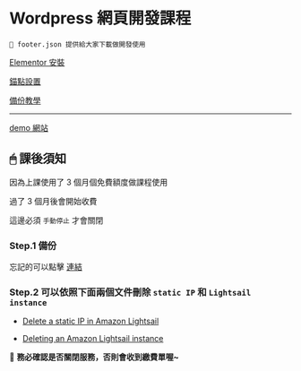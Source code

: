 # Wordpress 網頁開發課程

    👀 footer.json 提供給大家下載做開發使用

[Elementor 安裝](https://github.com/janice880624/webclass/blob/main/%E8%A3%9C%E5%85%85%E6%96%87%E4%BB%B6/Elementor%E5%AE%89%E8%A3%9D.md)

[錨點設置](https://github.com/janice880624/webclass/blob/main/%E8%A3%9C%E5%85%85%E6%96%87%E4%BB%B6/%E9%8C%A8%E9%BB%9E%E8%A8%AD%E7%BD%AE.md)

[備份教學](https://github.com/janice880624/webclass/blob/main/%E8%A3%9C%E5%85%85%E6%96%87%E4%BB%B6/%E5%82%99%E4%BB%BD%E6%95%99%E5%AD%B8.md)

---

[demo 網站](http://35.76.80.201/)

## 🖱 課後須知

因為上課使用了 3 個月個免費額度做課程使用

過了 3 個月後會開始收費

這邊必須 `手動停止` 才會關閉

### Step.1 備份

忘記的可以點擊 [連結](https://github.com/janice880624/webclass/blob/main/%E8%A3%9C%E5%85%85%E6%96%87%E4%BB%B6/%E5%82%99%E4%BB%BD%E6%95%99%E5%AD%B8.md)

### Step.2 可以依照下面兩個文件刪除 `static IP` 和 `Lightsail instance`

- [Delete a static IP in Amazon Lightsail](https://lightsail.aws.amazon.com/ls/docs/en_us/articles/how-to-delete-static-ip)


- [Deleting an Amazon Lightsail instance](https://lightsail.aws.amazon.com/ls/docs/en_us/articles/delete-an-amazon-lightsail-instance)

📢 **務必確認是否關閉服務，否則會收到繳費單喔~**
